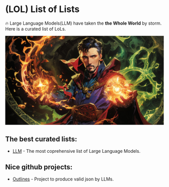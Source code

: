 # (LOL) List of Lists



🔥 Large Language Models(LLM) have taken the **the Whole World** by storm. Here is a curated list of LoLs.

![](resources/magic.jpg)

## The best curated lists:
- [LLM](https://github.com/Hannibal046/Awesome-LLM) - The most coprehensive list of Large Language Models.


## Nice github projects:
- [Outlines](https://github.com/outlines-dev/outlines) - Project to produce valid json by LLMs.
